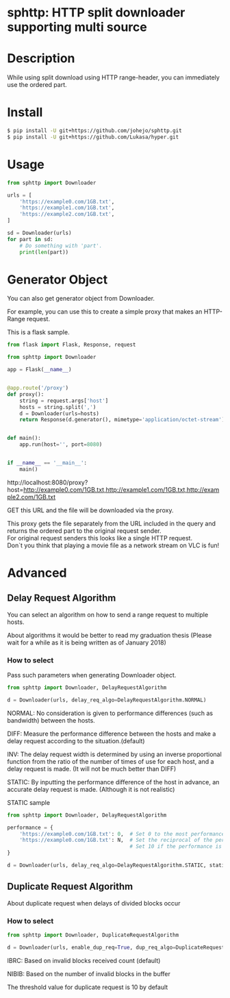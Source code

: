 sphttp: HTTP split downloader supporting multi source
===============================================

# Description
While using split download using HTTP range-header, you can immediately use the ordered part.

# Install
```bash
$ pip install -U git+https://github.com/johejo/sphttp.git
$ pip install -U git+https://github.com/Lukasa/hyper.git
```

# Usage

```python
from sphttp import Downloader

urls = [
    'https://example0.com/1GB.txt', 
    'https://example1.com/1GB.txt', 
    'https://example2.com/1GB.txt', 
]

sd = Downloader(urls)
for part in sd:
    # Do something with 'part'.
    print(len(part))
```

# Generator Object
You can also get generator object from Downloader. 

For example, you can use this to create a simple proxy that makes an HTTP-Range request.

This is a flask sample. 

```python
from flask import Flask, Response, request

from sphttp import Downloader

app = Flask(__name__)


@app.route('/proxy')
def proxy():
    string = request.args['host']
    hosts = string.split(',')
    d = Downloader(urls=hosts)
    return Response(d.generator(), mimetype='application/octet-stream')


def main():
    app.run(host='', port=8080)


if __name__ == '__main__':
    main()
```
http://localhost:8080/proxy?host=http://example0.com/1GB.txt,http://example1.com/1GB.txt,http://example2.com/1GB.txt

GET this URL and the file will be downloaded via the proxy.

This proxy gets the file separately from the URL included in the query and returns the ordered part to the original request sender.  
For original request senders this looks like a single HTTP request.  
Don`t you think that playing a movie file as a network stream on VLC is fun!

# Advanced

## Delay Request Algorithm
You can select an algorithm on how to send a range request to multiple hosts. 

About algorithms it would be better to read my graduation thesis (Please wait for a while as it is being written as of January 2018)

### How to select
Pass such parameters when generating Downloader object.

```python
from sphttp import Downloader, DelayRequestAlgorithm

d = Downloader(urls, delay_req_algo=DelayRequestAlgorithm.NORMAL)
```

NORMAL: No consideration is given to performance differences (such as bandwidth) between the hosts.

DIFF: Measure the performance difference between the hosts and make a delay request according to the situation.(default)

INV: The delay request width is determined by using an inverse proportional function from the ratio of the number of times of use for each host, and a delay request is made. (It will not be much better than DIFF)

STATIC: By inputting the performance difference of the host in advance, an accurate delay request is made. (Although it is not realistic)

STATIC sample

```python
from sphttp import Downloader, DelayRequestAlgorithm

performance = {
    'https://example0.com/1GB.txt': 0,  # Set 0 to the most performance host
    'https://example0.com/1GB.txt': N,  # Set the reciprocal of the performance ratio with N with the best performance server. 
                                        # Set 10 if the performance is 1/10 of the server like the most performance.
}

d = Downloader(urls, delay_req_algo=DelayRequestAlgorithm.STATIC, static_delay_req_vals=performance)
```

## Duplicate Request Algorithm
About duplicate request when delays of divided blocks occur



### How to select
```python
from sphttp import Downloader, DuplicateRequestAlgorithm

d = Downloader(urls, enable_dup_req=True, dup_req_algo=DuplicateRequestAlgorithm.IBRC, invalid_block_count_threshold=10)
```

IBRC: Based on invalid blocks received count (default)

NIBIB: Based on the number of invalid blocks in the buffer

The threshold value for duplicate request is 10 by default
